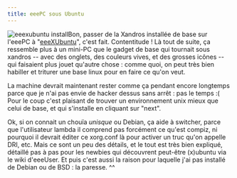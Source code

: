 ```yaml
---
title: eeePC sous Ubuntu
---
```


![eeexubuntu install](http://wtf.cyprio.net/pics/eeexubuntu.jpg)Bon, passer de
la Xandros installée de base sur l'eeePC à
"[eeeXUbuntu](http://wiki.eeeuser.com/ubuntu:eeexubuntu:home)", c'est fait.
Contentitude ! Là tout de suite, ça ressemble plus à un mini-PC que le gadget
de base qui tournait sous xandros -- avec des onglets, des couleurs vives, et
des grosses icônes -- qui faisaient plus jouet qu'autre chose : comme quoi, on
peut très bien habiller et triturer une base linux pour en faire ce qu'on
veut.

La machine devrait maintenant rester comme ça pendant encore longtemps parce
que je n'ai pas envie de hacker dessus sans arrêt : pas le temps :( Pour le
coup c'est plaisant de trouver un environnement unix mieux que celui de base,
et qui s'installe en cliquant sur "next".

Ok, si on connait un chouïa _unisque_ ou Debian, ça aide à switcher, parce que
l'utilisateur lambda il comprend pas forcément ce qu'est compiz, ni pourquoi
il devrait éditer ce xorg.conf là pour activer un truc qu'on appelle DRI, etc.
Mais ce sont un peu des détails, et le tout est très bien expliqué, détaillé
pas à pas pour les newbies qui découvrent peut-être (x)ubuntu via le wiki
d'eeeUser. Et puis c'est aussi la raison pour laquelle j'ai pas installé de
Debian ou de BSD : la paresse. ^^

